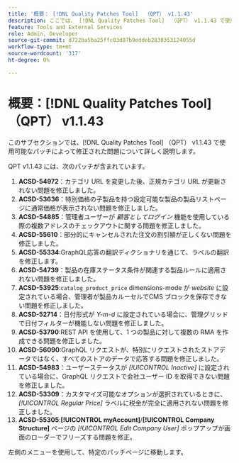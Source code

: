 ```yaml
---
title: '概要： [!DNL Quality Patches Tool]  （QPT） v1.1.43'
description: ここでは、 [!DNL Quality Patches Tool]  （QPT） v1.1.43 で使用可能なパッチによって修正された問題について詳しく説明します。
feature: Tools and External Services
role: Admin, Developer
source-git-commit: d722ba5ba25ffc03d87b9eddeb2830353124055d
workflow-type: tm+mt
source-wordcount: '317'
ht-degree: 0%

---
```


# 概要：[!DNL Quality Patches Tool] （QPT） v1.1.43

このサブセクションでは、[!DNL Quality Patches Tool] （QPT） v1.1.43 で使用可能なパッチによって修正された問題について詳しく説明します。

QPT v1.1.43 には、次のパッチが含まれています。

1. **ACSD-54972**：カテゴリ URL を変更した後、正規カテゴリ URL が更新されない問題を修正しました。
1. **ACSD-53636**：特別価格の子製品を持つ設定可能な製品の製品リストページに通常価格が表示されない問題を修正しました。
1. **ACSD-54885**：管理者ユーザーが *顧客としてログイン* 機能を使用している際の複数アドレスのチェックアウトに関する問題を修正しました。
1. **ACSD-55610**：部分的にキャンセルされた注文の割引額が正しくない問題を修正しました。
1. **ACSD-55334**:GraphQL応答の翻訳ディクショナリを通じて、ラベルの翻訳を修正します。
1. **ACSD-54739**：製品の在庫ステータス条件が関連する製品ルールに適用されない問題を修正しました。
1. **ACSD-53925**:`catalog_product_price` dimensions-mode が *website* に設定されている場合、管理者が製品カルーセルでCMS ブロックを保存できない問題を修正しました。
1. **ACSD-52714**：日付形式が *Y-m-d* に設定されている場合に、管理グリッドで日付フィルターが機能しない問題を修正しました。
1. **ACSD-53790**:REST API を使用して、1 つの製品に対して複数の RMA を作成できる問題を修正しました。
1. **ACSD-56090**:GraphQL リクエストが、特別にリクエストされたストアデータではなく、すべてのストアのデータで応答する問題を修正しました。
1. **ACSD-54983**：ユーザーステータスが *[!UICONTROL Inactive]* に設定されている場合に、GraphQL リクエストで会社ユーザー ID を取得できない問題を修正しました。
1. **ACSD-53309**：カスタマイズ可能なオプションが選択されているときに、*[!UICONTROL Regular Price]* ラベルに税金が完全に適用されない問題を修正しました。
1. **ACSD-55305**:**[!UICONTROL myAccount]**/**[!UICONTROL Company Structure]** ページの *[!UICONTROL Edit Company User]* ポップアップが画面のローダーでフリーズする問題を修正。

左側のメニューを使用して、特定のパッチページに移動します。
